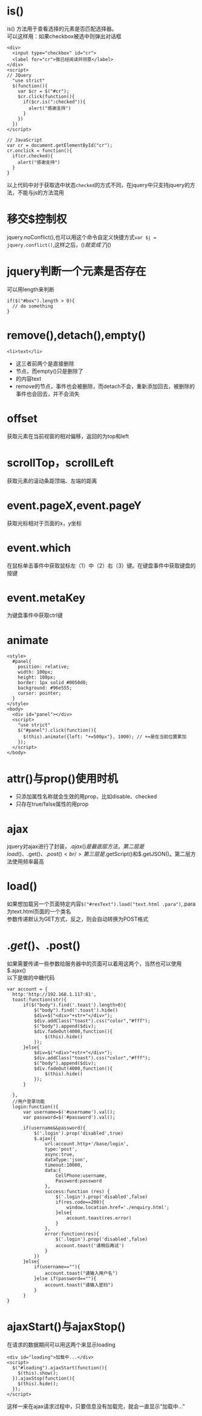 # is()
  is() 方法用于查看选择的元素是否匹配选择器。<br />
  可以这样用：如果checkbox被选中则弹出对话框
  ```
  <div>
    <input type="checkbox" id="cr">
    <label for="cr">我已经阅读并同意</label>
  </div>
  <script>
  // JQuery
    "use strict"
    $(function(){
      var $cr = $("#cr");
      $cr.click(function(){
        if($cr.is(":checked")){
          alert("感谢支持")
        }
      })
    })
  </script>
  ```
  ```
  // JavaScript
  var cr = document.getElementById("cr");
  cr.onclick = function(){
    if(cr.checked){
      alert("感谢支持")
    }
  }
  ```
  以上代码中对于获取选中状态`checked`的方式不同，在jquery中只支持jquery的方法，不能与js的方法混用

  # 移交$控制权
  jquery.noConflict(),也可以用这个命令自定义快捷方式`var $j = jquery.conflict()`,这样之后，$()就变成了$j()

  # jquery判断一个元素是否存在
  可以用length来判断
  ```
  if($("#box").length > 0){
    // do something
  }
  ```

  # remove(),detach(),empty()
  `<li>text</li>`
  * 这三者前两个是直接删除<li>节点，而empty()只是删除了<li>的内容text
  * remove的节点，事件也会被删除，而detach不会，重新添加回去，被删除的事件也会回去，并不会消失

# offset
  获取元素在当前视窗的相对偏移，返回的为top和left
# scrollTop，scrollLeft
获取元素的滚动条距顶端、左端的距离 

# event.pageX,event.pageY
  获取光标相对于页面的x，y坐标

# event.which
  在鼠标单击事件中获取鼠标左（1）中（2）右（3）键。在键盘事件中获取键盘的按键
# event.metaKey
  为键盘事件中获取ctrl键
# animate
  ```
  <style>
    #panel{
      position: relative;
      width: 100px;
      height: 100px;
      border: 1px solid #0050d0;
      background: #96e555;
      cursor: pointer;
    }
  </style>
  <body>
    <div id="panel"></div>
    <script>
      "use strict"
      $("#panel").click(function(){
        $(this).animate({left: "+=500px"}, 1000); // +=是在当前位置累加
      });
    </script>
  </body>
  ```
# attr()与prop()使用时机
 * 只添加属性名称就会生效的用prop，比如disable、checked
 * 只存在true/false属性的用prop
# ajax
  jquery对ajax进行了封装，$.ajax()是最底层方法，第二层是load()、$.get()、$.post()<br />
  第三层是$.getScript()和$.getJSON()。第二层方法使用频率最高

# load()
  如果想加载另一个页面特定内容`$("#resText").load("text.html .para")`,.para为text.html页面的一个类名<br />
  参数传递默认为GET方式，反之，则会自动转换为POST格式

#   $.get()、$.post()
  如果需要传递一些参数给服务器中的页面可以着用这两个，当然也可以使用$.ajax()<br />
  以下是做的中糖代码
  ```
  var account = {
	http:'http://192.168.1.117:81',
	toast:function(str){
        if($("body").find('.toast').length>0){
            $("body").find('.toast').hide()
            $div=$("<div>"+str+"</div>");
            $div.addClass("toast").css("color","#fff");
            $("body").append($div);
            $div.fadeOut(4000,function(){
                $(this).hide()
            });
        }else{
            $div=$("<div>"+str+"</div>");
            $div.addClass("toast").css("color","#fff");
            $("body").append($div);
            $div.fadeOut(4000,function(){
                $(this).hide()
            });
        }
        
    },
	//用户登录功能
	login:function(){
        var username=$('#username').val();
        var password=$('#password').val();

        if(username&&password){
            $('.login').prop('disabled',true)
            $.ajax({
                url:account.http+'/base/login',
                type:'post',
                async:true,
                dataType:'json',
                timeout:10000,
                data:{
                    CellPhone:username,
                    Password:password
                },
                success:function (res) {
                    $('.login').prop('disabled',false)
                    if(res.code==200){
                        window.location.href='./enquiry.html'; 
                    }else{
                        account.toast(res.error)
                    }
                },
                error:function(res){
                    $('.login').prop('disabled',false)
                    account.toast('请稍后再试')
                }
            })
        }else{
            if(username==""){
                account.toast("请输入用户名")
            }else if(password==""){
                account.toast("请输入密码")
            }
        } 
  }
  ```
# ajaxStart()与ajaxStop()

  在请求的数据期间可以用这两个来显示loading

```
<div id="loading">加载中...</div>
<script>
  $("#loading").ajaxStart(function(){
    $(this).show();
  }).ajaxStop(function(){
    $(this).hide();
  });
</script>
```

这样一来在ajax请求过程中，只要信息没有加载完，就会一直显示“加载中...”